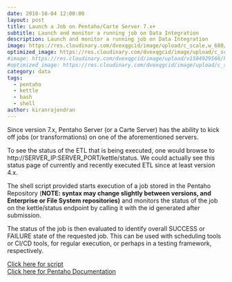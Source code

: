 ```yaml
---
date: 2018-10-04 12:00:00
layout: post
title: Launch a Job on Pentaho/Carte Server 7.x+
subtitle: Launch and monitor a running job on Data Integration
description: Launch and monitor a running job on Data Integration
image: https://res.cloudinary.com/dvexqgcid/image/upload/c_scale,w_680/v1584931275/krghio/8e9f2cab03_mpwrvr.jpg
optimized_image: https://res.cloudinary.com/dvexqgcid/image/upload/c_scale,w_380/v1584931275/krghio/8e9f2cab03_mpwrvr.jpg
#image: https://res.cloudinary.com/dvexqgcid/image/upload/v1584929566/krghio/disserver_a0lw9w.png
#optimized_image: https://res.cloudinary.com/dvexqgcid/image/upload/c_scale,w_380/v1584929566/krghio/disserver_a0lw9w.png
category: data
tags:
  - pentaho
  - kettle
  - bash
  - shell
author: kiranrajendran
---
```


Since version 7.x, Pentaho Server (or a Carte Server) has the ability to kick off jobs (or transformations) on one of the aforementioned servers. 

To see the status of the ETL that is being executed, one would browse to <a>http://SERVER_IP:SERVER_PORT/kettle/status</a>.  We could actually see this status page of currently and recently executed ETL since at least version 4.x.

The shell script provided starts execution of a job stored in the Pentaho Repository (**NOTE: syntax may change slightly between versions, and Enterprise or File System repositories)** and monitors the status of the job on the kettle/status endpoint by calling it with the id generated after submission.  

The status of the job is then evaluated to identify overall SUCCESS or FAILURE state of the requested job. This can be used with scheduling tools or CI/CD tools, for regular execution, or perhaps in a testing framework, respectively. 

<a href="https://github.com/kiranrajendran/krghio/blob/master/j_run_something_main.sh" target="_blank">Click here for script</a>  
<a href="http://help.pentaho.com" target="_blank">Click here for Pentaho Documentation</a>